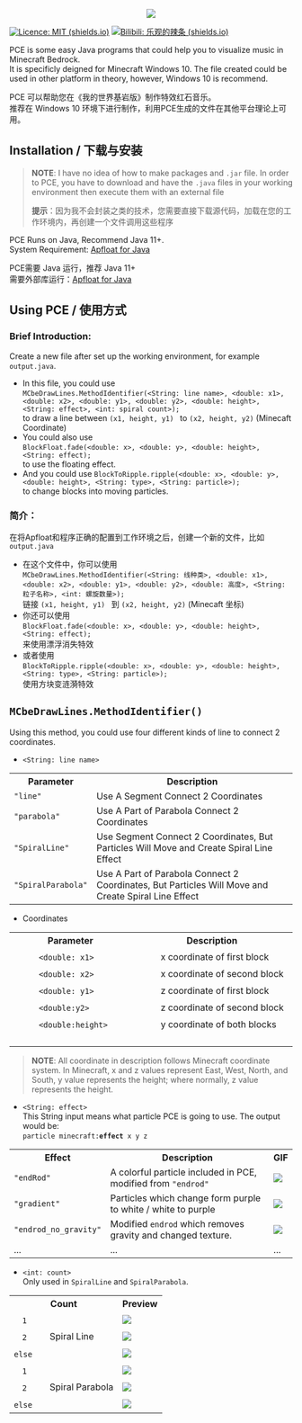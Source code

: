 



<p align="center">

<a href="https://github.com/FedDragon/PEC">

<img src="https://raw.githubusercontent.com/FedDragon1/PEC/main/logo/PEC.png">

</a>

</p>

[![Licence: MIT (shields.io)](https://img.shields.io/badge/Licence-MIT-blueviolet)](http://choosealicense.com/licenses/mit/) [![Bilibili: 乐观的辣条 (shields.io)](https://img.shields.io/badge/Bilibili-%E4%B9%90%E8%A7%82%E7%9A%84%E8%BE%A3%E6%9D%A1-blueviolet)](https://space.bilibili.com/509754182)  
  
PCE is some easy Java programs that could help you to visualize music in Minecraft Bedrock.  
It is specificly deigned for Minecraft Windows 10. The file created could be used in other platform in theory, however, Windows 10 is recommend.
  
PCE 可以帮助您在《我的世界基岩版》制作特效红石音乐。  
推荐在 Windows 10 环境下进行制作，利用PCE生成的文件在其他平台理论上可用。
  
## Installation / 下载与安装  
> **NOTE**: I have no idea of how to make packages and ``` .jar ``` file. In order to PCE, you have to download and have the ```.java``` files in your working environment then execute them with an external file  
>  
>  **提示**：因为我不会封装之类的技术，您需要直接下载源代码，加载在您的工作环境内，再创建一个文件调用这些程序  

PCE Runs on Java, Recommend Java 11+.  
System Requirement: [Apfloat for Java](http://www.apfloat.org/apfloat_java/)  
  
PCE需要 Java 运行，推荐 Java  11+  
需要外部库运行：[Apfloat for Java](http://www.apfloat.org/apfloat_java/)  
  
## Using PCE / 使用方式  

### Brief Introduction:  
Create a new file after set up the working environment, for example ```output.java```.  
* In this file, you could use  
  ```MCbeDrawLines.MethodIdentifier(<String: line name>, <double: x1>, <double: x2>, <double: y1>, <double: y2>, <double: height>, <String: effect>, <int: spiral count>);```  
  to draw a line between ```(x1, height, y1) ``` to ```(x2, height, y2)``` (Minecaft Coordinate)
* You could also use  
  ```BlockFloat.fade(<double: x>, <double: y>, <double: height>, <String: effect);```  
  to use the floating effect.
 * And you could use 
	```BlockToRipple.ripple(<double: x>, <double: y>, <double: height>, <String: type>, <String: particle>);```  
	to change blocks into moving particles.  
  
### 简介：  
在将Apfloat和程序正确的配置到工作环境之后，创建一个新的文件，比如 ```output.java```  
* 在这个文件中，你可以使用  
  ```MCbeDrawLines.MethodIdentifier(<String: 线种类>, <double: x1>, <double: x2>, <double: y1>, <double: y2>, <double: 高度>, <String: 粒子名称>, <int: 螺旋数量>);```  
  链接 ```(x1, height, y1) ``` 到 ```(x2, height, y2)``` (Minecaft 坐标)  
 * 你还可以使用  
   ```BlockFloat.fade(<double: x>, <double: y>, <double: height>, <String: effect);```    
   来使用漂浮消失特效
 * 或者使用  
   ```BlockToRipple.ripple(<double: x>, <double: y>, <double: height>, <String: type>, <String: particle>);```  
   使用方块变涟漪特效  
  
## ```MCbeDrawLines.MethodIdentifier()```  
Using this method, you could use four different kinds of line to connect 2 coordinates.  
* ```<String: line name>```
<div>
<table>  
<tr>  
<th>Parameter</th>  
<th>Description</th>  
</tr>  
<tr>  
<td><code>"line"</code></td>  
<td>Use A Segment Connect 2 Coordinates</td>  
</tr>  
<tr>  
<td><code>"parabola"</code></td>  
<td>Use A Part of Parabola Connect 2 Coordinates</td>  
</tr>  
<tr>  
<td><code>"SpiralLine"</code></td>  
<td>Use Segment Connect 2 Coordinates, But Particles Will Move and Create Spiral Line Effect</td>  
</tr>  
</tr>  
<tr>  
<td><code>"SpiralParabola"</code></td>  
<td>Use A Part of Parabola Connect 2 Coordinates, But Particles Will Move and Create Spiral Line Effect</td>  
</tr>  
</table>
</div>

* Coordinates
<div>
<table>  
<tr>  
<th>Parameter</th>  
<th>Description</th>  
</tr>  
<tr>  
<td>ㅤㅤㅤ<code>&ltdouble: x1&gt</code></td>  
<td>ㅤㅤㅤx coordinate of first block</td>  
</tr>  
<tr>  
<td>ㅤㅤㅤ<code>&ltdouble: x2&gt</code></td>  
<td>ㅤㅤㅤx coordinate of second block</td>  
</tr>  
<tr>  
<td>ㅤㅤㅤ<code>&ltdouble: y1&gt</code></td>  
<td>ㅤㅤㅤz coordinate of first block</td>  
</tr>  
</tr>  
<tr>  
<td>ㅤㅤㅤ<code>&ltdouble:y2&gt</code>ㅤ</td>  
<td>ㅤㅤㅤz coordinate of second block</td>  
</tr>  
<tr>  
<td>ㅤㅤㅤ<code>&ltdouble:height&gt</code>ㅤㅤㅤ</td>  
<td>ㅤㅤㅤy coordinate of both blocksㅤㅤㅤ</td>  
</tr>  
</table>
</div>

>**NOTE**: All coordinate in description follows Minecraft coordinate system. In Minecraft, x and z values represent East, West, North, and South, y value represents the height; where normally, z value represents the height.  

* ```<String: effect>```  
This String input means what particle PCE is going to use. The output would be:  
```particle minecraft:```**```effect```**``` x y z```
<div>
<table>  
<tr>  
<th>Effect</th>  
<th>Description</th>  
<th>GIF</th>
</tr>  
<tr>  
<td><code>"endRod"</code></td>  
<td>A colorful particle included in PCE, modified from <code>"endrod"</code></td>
<td><img src=https://raw.githubusercontent.com/FedDragon1/PEC/main/logo/endRod.gif></td>  
</tr>  
<tr>  
<td><code>"gradient"</code></td>  
<td>Particles which change form purple to white / white to purple</td>  
<td><img src=https://raw.githubusercontent.com/FedDragon1/PEC/main/logo/gradient.gif></td>  
</tr>  
<tr>  
<td><code>"endrod_no_gravity"</code></td>  
<td>Modified <code>endrod</code> which removes gravity and changed texture.</td>  
<td><img src=https://raw.githubusercontent.com/FedDragon1/PEC/main/logo/endrod_ng.gif></td>  
</tr>  
</tr>  
<tr>  
<td>...</td>  
<td>...</td>  
<td>...</td>  
</tr>  
</table>
</div>

* ```<int: count>```  
 Only used in ```SpiralLine``` and ```SpiralParabola```.  
<div>
<table>  
<tr>  
<th colspan="2">Count</th>  
<th>Preview</th>  
</tr>  
<tr>  
<td>ㅤ<code>1</code>ㅤ</td>  
<td rowspan="3">Spiral Line</td>  
<td><img src=https://raw.githubusercontent.com/FedDragon1/PEC/main/logo/spiral_line_1.gif></td>  
</tr>  
<tr>  
<td>ㅤ<code>2</code>ㅤ</td>  
<td><img src=https://raw.githubusercontent.com/FedDragon1/PEC/main/logo/spiral_line_2.gif></td>  
</tr>  
<tr>  
<td><code>else</code>ㅤ</td>  
<td><img src=https://raw.githubusercontent.com/FedDragon1/PEC/main/logo/spiral_line_0.gif></td>  
</tr>  
<tr>  
<td>ㅤ<code>1</code>ㅤ</td>  
<td rowspan="3">Spiral Parabola</td>  
<td><img src=https://raw.githubusercontent.com/FedDragon1/PEC/main/logo/spiral_parabola_1.gif></td>  
</tr>  
<tr>  
<td>ㅤ<code>2</code>ㅤ</td>  
<td><img src=https://raw.githubusercontent.com/FedDragon1/PEC/main/logo/spiral_parabola_2.gif></td>  
</tr>  
<tr>  
<td><code>else</code>ㅤ</td>  
<td><img src=https://raw.githubusercontent.com/FedDragon1/PEC/main/logo/spiral_parabola_0.gif></td>  
</tr>  
</table>
</div>


     
 
   
